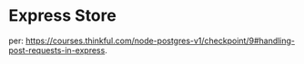 # Express Store

per: https://courses.thinkful.com/node-postgres-v1/checkpoint/9#handling-post-requests-in-express.
